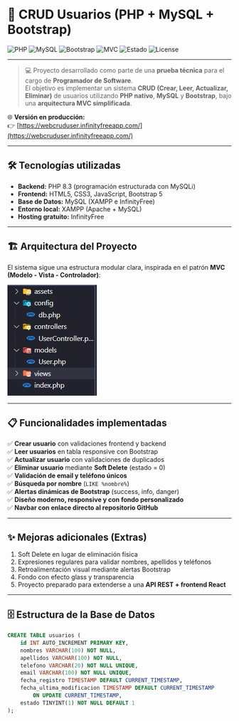 # 🚀 CRUD Usuarios (PHP + MySQL + Bootstrap)

![PHP](https://img.shields.io/badge/PHP-8.3-blue?logo=php&logoColor=white)
![MySQL](https://img.shields.io/badge/MySQL-Database-orange?logo=mysql&logoColor=white)
![Bootstrap](https://img.shields.io/badge/Bootstrap-5.3-purple?logo=bootstrap&logoColor=white)
![MVC](https://img.shields.io/badge/Arquitectura-MVC-lightgrey)
![Estado](https://img.shields.io/badge/Estado-100%25%20Funcional-brightgreen)
![License](https://img.shields.io/badge/Licencia-Educativa-blueviolet)

---

> 💻 Proyecto desarrollado como parte de una **prueba técnica** para el cargo de **Programador de Software**.  
> El objetivo es implementar un sistema **CRUD (Crear, Leer, Actualizar, Eliminar)** de usuarios utilizando **PHP nativo**, **MySQL** y **Bootstrap**, bajo una **arquitectura MVC simplificada**.

🌐 **Versión en producción:**  
👉 [https://webcruduser.infinityfreeapp.com/](https://webcruduser.infinityfreeapp.com/)

---

## 🛠️ Tecnologías utilizadas

- **Backend:** PHP 8.3 (programación estructurada con MySQLi)
- **Frontend:** HTML5, CSS3, JavaScript, Bootstrap 5
- **Base de Datos:** MySQL (XAMPP e InfinityFree)
- **Entorno local:** XAMPP (Apache + MySQL)
- **Hosting gratuito:** InfinityFree

---

## 🏗️ Arquitectura del Proyecto

El sistema sigue una estructura modular clara, inspirada en el patrón **MVC (Modelo - Vista - Controlador)**:

![Arquitectura del proyecto](assets/img/arquitectura.png)

---

## 📋 Funcionalidades implementadas

✅ **Crear usuario** con validaciones frontend y backend  
✅ **Leer usuarios** en tabla responsive con Bootstrap  
✅ **Actualizar usuario** con validaciones de duplicados  
✅ **Eliminar usuario** mediante **Soft Delete** (estado = 0)  
✅ **Validación de email y teléfono únicos**  
✅ **Búsqueda por nombre** (`LIKE %nombre%`)  
✅ **Alertas dinámicas de Bootstrap** (success, info, danger)  
✅ **Diseño moderno, responsive y con fondo personalizado**  
✅ **Navbar con enlace directo al repositorio GitHub**

---

## ✨ Mejoras adicionales (Extras)

1. Soft Delete en lugar de eliminación física
2. Expresiones regulares para validar nombres, apellidos y teléfonos
3. Retroalimentación visual mediante alertas Bootstrap
4. Fondo con efecto glass y transparencia
5. Proyecto preparado para extenderse a una **API REST + frontend React**

---

## 🗄️ Estructura de la Base de Datos

```sql
CREATE TABLE usuarios (
    id INT AUTO_INCREMENT PRIMARY KEY,
    nombres VARCHAR(100) NOT NULL,
    apellidos VARCHAR(100) NOT NULL,
    telefono VARCHAR(20) NOT NULL UNIQUE,
    email VARCHAR(100) NOT NULL UNIQUE,
    fecha_registro TIMESTAMP DEFAULT CURRENT_TIMESTAMP,
    fecha_ultima_modificacion TIMESTAMP DEFAULT CURRENT_TIMESTAMP
        ON UPDATE CURRENT_TIMESTAMP,
    estado TINYINT(1) NOT NULL DEFAULT 1
);
```
